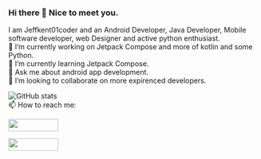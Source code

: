 ### Hi there 👋 Nice to meet you.
I am Jeffkent01coder and an Android Developer, Java Developer, Mobile software developer, web Designer and active python enthusiast.<br/>
🔭 I’m currently working on Jetpack Compose and more of kotlin and some Python.<br/>
🌱 I’m currently learning Jetpack Compose.<br/>
💬 Ask me about android app development.<br/>
👯 I’m looking to collaborate on more expirenced developers.<br/>

![GitHub stats](https://github-readme-stats.vercel.app/api?username=Jeffkent01coder&show_icons=true&theme=radical&show_icons=true&count_private=true)<br/>
📫 How to reach me:<br/>

[<img src="https://user-images.githubusercontent.com/61431856/117953691-efe3b300-b31e-11eb-9968-b8b0dce1b9bc.jpg" height = "25px" width ="100px"/>](https://twitter.com/CodexKent)

[<img src="https://user-images.githubusercontent.com/61431856/117953182-8cf21c00-b31e-11eb-82b8-06b0fa7d62ec.png" height = "25px" width ="100px"/>](https://www.linkedin.com/in/geoffrey-erastus-3a185a214/)
